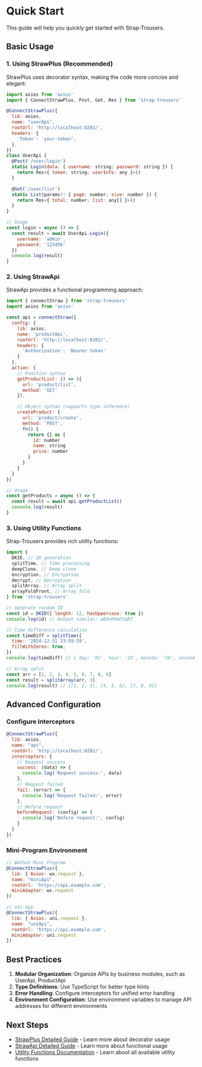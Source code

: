 # Quick Start

This guide will help you quickly get started with Strap-Trousers.

## Basic Usage

### 1. Using StrawPlus (Recommended)

StrawPlus uses decorator syntax, making the code more concise and elegant:

```javascript
import axios from 'axios'
import { ConnectStrawPlus, Post, Get, Res } from 'strap-trousers'

@ConnectStrawPlus({
  lib: axios,
  name: "userApi",
  rootUrl: 'http://localhost:8202/',
  headers: {
    'Token': 'your-token',
  },
})
class UserApi {
  @Post('/user/login')
  static Login(data: { username: string; password: string }) {
    return Res<{ token: string; userInfo: any }>()
  }

  @Get('/user/list')
  static List(params?: { page: number; size: number }) {
    return Res<{ total: number; list: any[] }>()
  }
}

// Usage
const login = async () => {
  const result = await UserApi.Login({
    username: 'admin',
    password: '123456'
  })
  console.log(result)
}
```

### 2. Using StrawApi

StrawApi provides a functional programming approach:

```javascript
import { connectStraw } from 'strap-trousers'
import axios from 'axios'

const api = connectStraw({
  config: {
    lib: axios,
    name: 'productApi',
    rootUrl: 'http://localhost:8202/',
    headers: {
      'Authorization': 'Bearer token'
    }
  },
  action: {
    // Function syntax
    getProductList: () => ({
      url: 'product/list',
      method: 'GET'
    }),

    // Object syntax (supports type inference)
    createProduct: {
      url: 'product/create',
      method: 'POST',
      fn() {
        return {} as {
          id: number
          name: string
          price: number
        }
      }
    }
  }
})

// Usage
const getProducts = async () => {
  const result = await api.getProductList()
  console.log(result)
}
```

### 3. Using Utility Functions

Strap-Trousers provides rich utility functions:

```javascript
import {
  DKID, // ID generation
  splitTime, // Time processing
  deepClone, // Deep clone
  encryption, // Encryption
  decrypt, // Decryption
  splitArray, // Array split
  arrayFoldFront, // Array fold
} from 'strap-trousers'

// Generate random ID
const id = DKID({ length: 12, hasUppercase: true })
console.log(id) // Output similar: aB3xK9mP2qR7

// Time difference calculation
const timeDiff = splitTime({
  time: '2024-12-31 23:59:59',
  fillWithZeros: true,
})
console.log(timeDiff) // { day: '01', hour: '23', minute: '59', second: '59' }

// Array split
const arr = [1, 2, 3, 4, 5, 6, 7, 8, 9]
const result = splitArray(arr, 3)
console.log(result) // [[1, 2, 3], [4, 5, 6], [7, 8, 9]]
```

## Advanced Configuration

### Configure Interceptors

```javascript
@ConnectStrawPlus({
  lib: axios,
  name: "api",
  rootUrl: 'http://localhost:8202/',
  interceptors: {
    // Request success
    success: (data) => {
      console.log('Request success:', data)
    },
    // Request failed
    fail: (error) => {
      console.log('Request failed:', error)
    },
    // Before request
    beforeRequest: (config) => {
      console.log('Before request:', config)
    }
  }
})
```

### Mini-Program Environment

```javascript
// WeChat Mini Program
@ConnectStrawPlus({
  lib: { Axios: wx.request },
  name: "miniApi",
  rootUrl: 'https://api.example.com',
  miniAdapter: wx.request
})

// uni-app
@ConnectStrawPlus({
  lib: { Axios: uni.request },
  name: "uniApi",
  rootUrl: 'https://api.example.com',
  miniAdapter: uni.request
})
```

## Best Practices

1. **Modular Organization**: Organize APIs by business modules, such as UserApi, ProductApi
2. **Type Definitions**: Use TypeScript for better type hints
3. **Error Handling**: Configure interceptors for unified error handling
4. **Environment Configuration**: Use environment variables to manage API addresses for different environments

## Next Steps

- [StrawPlus Detailed Guide](/guide/straw-plus) - Learn more about decorator usage
- [StrawApi Detailed Guide](/guide/straw-api) - Learn more about functional usage
- [Utility Functions Documentation](/guide/utils/) - Learn about all available utility functions
